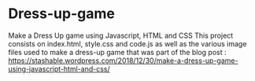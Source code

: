 # Dress-up-game
Make a Dress Up game using Javascript, HTML and CSS
This project consists on index.html, style.css and code.js as well as the various image files used to make a dress-up game that was part of the blog post : https://stashable.wordpress.com/2018/12/30/make-a-dress-up-game-using-javascript-html-and-css/

